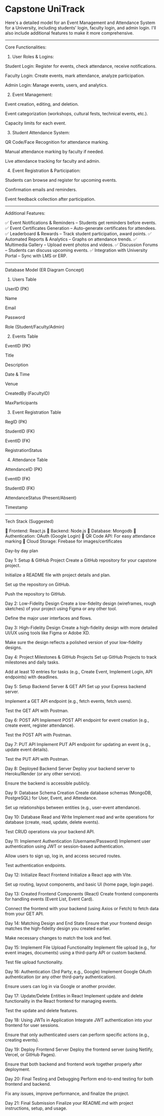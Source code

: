 # Capstone UniTrack

Here's a detailed model for an Event Management and Attendance System for a University, including students' login, faculty login, and admin login. I'll also include additional features to make it more comprehensive.


---

Core Functionalities:

1. User Roles & Logins:

Student Login: Register for events, check attendance, receive notifications.

Faculty Login: Create events, mark attendance, analyze participation.

Admin Login: Manage events, users, and analytics.



2. Event Management:

Event creation, editing, and deletion.

Event categorization (workshops, cultural fests, technical events, etc.).

Capacity limits for each event.



3. Student Attendance System:

QR Code/Face Recognition for attendance marking.

Manual attendance marking by faculty if needed.

Live attendance tracking for faculty and admin.



4. Event Registration & Participation:

Students can browse and register for upcoming events.

Confirmation emails and reminders.

Event feedback collection after participation.





---

Additional Features:

✅ Event Notifications & Reminders – Students get reminders before events.
✅ Event Certificates Generation – Auto-generate certificates for attendees.
✅ Leaderboard & Rewards – Track student participation, award points.
✅ Automated Reports & Analytics – Graphs on attendance trends.
✅ Multimedia Gallery – Upload event photos and videos.
✅ Discussion Forums – Students can discuss upcoming events.
✅ Integration with University Portal – Sync with LMS or ERP.


---

Database Model (ER Diagram Concept)

1. Users Table

UserID (PK)

Name

Email

Password

Role (Student/Faculty/Admin)


2. Events Table

EventID (PK)

Title

Description

Date & Time

Venue

CreatedBy (FacultyID)

MaxParticipants


3. Event Registration Table

RegID (PK)

StudentID (FK)

EventID (FK)

RegistrationStatus


4. Attendance Table

AttendanceID (PK)

EventID (FK)

StudentID (FK)

AttendanceStatus (Present/Absent)

Timestamp



---

Tech Stack (Suggested)

🔹 Frontend: React.js
🔹 Backend: Node.js 
🔹 Database: Mongodb
🔹 Authentication: OAuth (Google Login)
🔹 QR Code API: For easy attendance marking
🔹 Cloud Storage: Firebase for images/certificates

Day-by day plan 

Day 1: Setup & GitHub Project
Create a GitHub repository for your capstone project.

Initialize a README file with project details and plan.

Set up the repository on GitHub.

Push the repository to GitHub.

Day 2: Low-Fidelity Design
Create a low-fidelity design (wireframes, rough sketches) of your project using Figma or any other tool.

Define the major user interfaces and flows.

Day 3: High-Fidelity Design
Create a high-fidelity design with more detailed UI/UX using tools like Figma or Adobe XD.

Make sure the design reflects a polished version of your low-fidelity designs.

Day 4: Project Milestones & GitHub Projects
Set up GitHub Projects to track milestones and daily tasks.

Add at least 10 entries for tasks (e.g., Create Event, Implement Login, API endpoints) with deadlines.

Day 5: Setup Backend Server & GET API
Set up your Express backend server.

Implement a GET API endpoint (e.g., fetch events, fetch users).

Test the GET API with Postman.

Day 6: POST API
Implement POST API endpoint for event creation (e.g., create event, register attendance).

Test the POST API with Postman.

Day 7: PUT API
Implement PUT API endpoint for updating an event (e.g., update event details).

Test the PUT API with Postman.

Day 8: Deployed Backend Server
Deploy your backend server to Heroku/Render (or any other service).

Ensure the backend is accessible publicly.

Day 9: Database Schema Creation
Create database schemas (MongoDB, PostgreSQL) for User, Event, and Attendance.

Set up relationships between entities (e.g., user-event attendance).

Day 10: Database Read and Write
Implement read and write operations for database (create, read, update, delete events).

Test CRUD operations via your backend API.

Day 11: Implement Authentication (Username/Password)
Implement user authentication using JWT or session-based authentication.

Allow users to sign up, log in, and access secured routes.

Test authentication endpoints.

Day 12: Initialize React Frontend
Initialize a React app with Vite.

Set up routing, layout components, and basic UI (home page, login page).

Day 13: Created Frontend Components (React)
Create frontend components for handling events (Event List, Event Card).

Connect the frontend with your backend (using Axios or Fetch) to fetch data from your GET API.

Day 14: Matching Design and End State
Ensure that your frontend design matches the high-fidelity design you created earlier.

Make necessary changes to match the look and feel.

Day 15: Implement File Upload Functionality
Implement file upload (e.g., for event images, documents) using a third-party API or custom backend.

Test file upload functionality.

Day 16: Authentication (3rd Party, e.g., Google)
Implement Google OAuth authentication (or any other third-party authentication).

Ensure users can log in via Google or another provider.

Day 17: Update/Delete Entities in React
Implement update and delete functionality in the React frontend for managing events.

Test the update and delete features.

Day 18: Using JWTs in Application
Integrate JWT authentication into your frontend for user sessions.

Ensure that only authenticated users can perform specific actions (e.g., creating events).

Day 19: Deploy Frontend Server
Deploy the frontend server (using Netlify, Vercel, or GitHub Pages).

Ensure that both backend and frontend work together properly after deployment.

Day 20: Final Testing and Debugging
Perform end-to-end testing for both frontend and backend.

Fix any issues, improve performance, and finalize the project.

Day 21: Final Submission
Finalize your README.md with project instructions, setup, and usage.